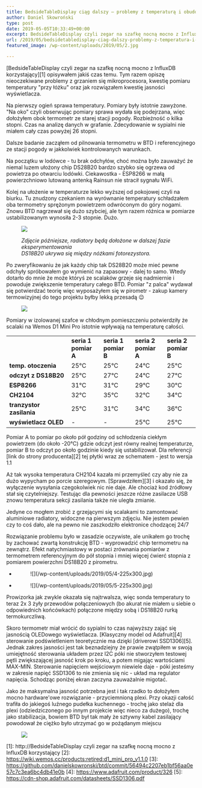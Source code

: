 ```yaml
---
title: BedsideTableDisplay ciąg dalszy – problemy z temperaturą i obudowa
author: Daniel Skowroński
type: post
date: 2019-05-05T10:33:49+00:00
excerpt: BedsideTableDisplay czyli zegar na szafkę nocną mocno z InfluxDB korzystający opisywałem jakiś czas temu. Tym razem opiszę nieoczekiwane problemy z grzaniem się mikroprocesora, kwestię pomiaru temperatury "przy łóżku" oraz jak rozwiązałem kwestię jasności wyświetlacza.
url: /2019/05/bedsidetabledisplay-ciag-dalszy-problemy-z-temperatura-i-obudowa/
featured_image: /wp-content/uploads/2019/05/2.jpg

---
```

[BedsideTableDisplay czyli zegar na szafkę nocną mocno z InfluxDB korzystający][1] opisywałem jakiś czas temu. Tym razem opiszę nieoczekiwane problemy z grzaniem się mikroprocesora, kwestię pomiaru temperatury "przy łóżku" oraz jak rozwiązałem kwestię jasności wyświetlacza.

Na pierwszy ogień sprawa temperatury. Pomiary były istotnie zawyżone. "Na oko" czyli obserwując pomiary sprawa wydała się podejrzana, więc dołożyłem obok termometr ze starej stacji pogody. Rozbieżność o kilka stopni. Czas na analizę danych w grafanie. Zdecydowanie w sypialni nie miałem cały czas powyżej 26 stopni.

Dalsze badanie zacząłem od pilnowania termometru w BTD i referencyjnego ze stacji pogody w jakkolwiek kontrolowanych warunkach. 

Na początku w lodówce - tu brak odchyłów, choć można było zauważyć że niemal luzem ułożony chip DS28B20 bardzo szybko się ogrzewa od powietrza po otwarciu lodówki. Ciekawostka - ESP8266 w małą powierzchniowo lutowaną antenką Rainsun nie stracił sygnału WiFi.

Kolej na ułożenie w temperaturze lekko wyższej od pokojowej czyli na biurku. Tu znudzony czekaniem na wyrównanie temperatury schładzałem oba termometry sprężonym powietrzem odwróconym do góry nogami. Znowu BTD nagrzewał się dużo szybciej, ale tym razem różnica w pomiarze ustabilizowanym wynosiła 2-3 stopnie. Dużo.<figure class="wp-block-image">

![](/wp-content/uploads/2019/05/1-300x291.jpg) <figcaption>_Zdjęcie późniejsze, radiatory będą dołożone w dalszej fazie eksperymentowania  
DS18B20 ukrywa się między nóżkami fotorezystora._</figcaption></figure> 

Po zweryfikowaniu że jak każdy chip tak DS28B20 może mieć pewne odchyły spróbowałem go wymienić na zapasowy - dalej to samo. Wtedy dotarło do mnie że może któryś ze scalaków grzeje się nadmiernie i powoduje zwiększenie temperatury całego BTD. Pomiar "z palca" wydawał się potwierdzać teorię więc wyposażyłem się w pirometr - zakup kamery termowizyjnej do tego projektu byłby lekką przesadą 😉 <figure class="wp-block-image">

![](/wp-content/uploads/2019/05/2-300x225.jpg) </figure> 

Pomiary w izolowanej szafce w chłodnym pomieszczeniu potwierdziły że scalaki na Wemos D1 Mini Pro istotnie wpływają na temperaturę całości.

<table class="wp-block-table">
  <tr>
    <td>
    </td>
    <td>
      <strong>seria 1<br />pomiar A</strong>
    </td>
    <td>
      <strong>seria 1<br />pomiar B</strong>
    </td>
    <td>
      <strong>seria 2<br />pomiar A</strong>
    </td>
    <td>
      <strong>seria 2<br />pomiar B</strong>
    </td>
  </tr>
  
  <tr>
    <td>
      <strong>temp. otoczenia</strong>
    </td>
    <td>
      25°C
    </td>
    <td>
      25°C
    </td>
    <td>
      24°C
    </td>
    <td>
      25°C
    </td>
  </tr>
  
  <tr>
    <td>
      <strong>odczyt z DS18B20</strong>
    </td>
    <td>
      25°C
    </td>
    <td>
      27°C
    </td>
    <td>
      24°C
    </td>
    <td>
      27°C
    </td>
  </tr>
  
  <tr>
    <td>
      <strong>ESP8266</strong>
    </td>
    <td>
      31°C
    </td>
    <td>
      31°C
    </td>
    <td>
      29°C
    </td>
    <td>
      30°C
    </td>
  </tr>
  
  <tr>
    <td>
      <strong>CH2104</strong>
    </td>
    <td>
      32°C
    </td>
    <td>
      35°C
    </td>
    <td>
      32°C
    </td>
    <td>
      34°C
    </td>
  </tr>
  
  <tr>
    <td>
      <strong>tranzystor zasilania</strong>
    </td>
    <td>
      25°C
    </td>
    <td>
      31°C
    </td>
    <td>
      34°C
    </td>
    <td>
      36°C
    </td>
  </tr>
  
  <tr>
    <td>
      <strong>wyświetlacz OLED</strong>
    </td>
    <td>
      -
    </td>
    <td>
      -
    </td>
    <td>
      25°C
    </td>
    <td>
      25°C
    </td>
  </tr>
</table>

Pomiar A to pomiar po około pół godziny od schłodzenia ciekłym powietrzem (do około -20°C) gdzie odczyt jest równy realnej temperaturze, pomiar B to odczyt po około godzinie kiedy się ustabilizował. Dla referencji [link do strony producenta][2] tej płytki wraz ze schematem - jest to wersja 1.1

Aż tak wysoka temperatura CH2104 kazała mi przemyśleć czy aby nie za dużo wypycham po porcie szeregowym. [Sprawdziłem][3] i okazało się, że wyłączenie wysyłania czegokolwiek nic nie daje. Ale chociaż kod źródłowy stał się czytelniejszy. Testując dla pewności jeszcze różne zasilacze USB znowu temperatura sekcji zasilania także nie uległa zmianie. 

Jedyne co mogłem zrobić z grzejącymi się scalakami to zamontować aluminiowe radiatory, widoczne na pierwszym zdjęciu. Nie jestem pewien czy to coś dało, ale na pewno nie zaszkodziło elektronice chodzącej 24/7

Rozwiązanie problemu było w zasadzie oczywiste, ale unikałem go trochę by zachować zwartą konstrukcję BTD - wyprowadzić chip termometru na zewnątrz. Efekt natychmiastowy w postaci zrównania pomiarów z termometrem referencyjnym do pół stopnia i mniej więcej ćwierć stopnia z pomiarem powierzchni DS18B20 z pirometru.

<ul class="is-layout-flex wp-block-gallery-7 wp-block-gallery columns-2 is-cropped">
  <li class="blocks-gallery-item">
    <figure>![](/wp-content/uploads/2019/05/4-225x300.jpg)</figure>
  </li>
  <li class="blocks-gallery-item">
    <figure>![](/wp-content/uploads/2019/05/5-225x300.jpg)</figure>
  </li>
</ul>

Prowizorka jak zwykle okazała się najtrwalsza, więc sonda temperatury to teraz 2x 3 żyły przewodów połączeniowych (bo akurat nie miałem u siebie o odpowiednich końcówkach) połączone między sobą i DS18B20 rurką termokurczliwą.

Skoro termometr miał wrócić do sypialni to czas najwyższy zająć się jasnością OLEDowego wyświetlacza. [Klasyczny model od Adafruit][4] sterowanie podświetleniem teoretycznie ma dzięki [driverowi SSD1306][5]. Jednak zakres jasności jest tak beznadziejny że prawie zwątpiłem w swoją umiejętność sterowania układem przez I2C póki nie stworzyłem testowej pętli zwiększającej jasność krok po kroku, a potem migając wartościami MAX-MIN. Sterowanie napięciem wejściowym niewiele daje - póki jesteśmy w zakresie napięć SSD1306 to nie zmienia się nic - układ ma regulator napięcia. Schodząc poniżej ekran zaczyna zauważalnie migotać. 

Jako że maksymalna jasność potrzebna jest i tak rzadko to dołożyłem mocno hardware'owe rozwiązanie - przyciemnioną plexi. Przy okazji całość trafiła do jakiegoś luźnego pudełka kuchennego - trochę jako stelaż dla plexi (odziedziczonego po innym projekcie więc nieco za dużego), trochę jako stabilizacja, bowiem BTD był tak mały że sztywny kabel zasilający powodował że ciężko było utrzymać go w pożądanym miejscu<figure class="wp-block-image">

![](/wp-content/uploads/2019/05/3-300x237.jpg) </figure>

 [1]: http://BedsideTableDisplay czyli zegar na szafkę nocną mocno z InfluxDB korzystający
 [2]: https://wiki.wemos.cc/products:retired:d1_mini_pro_v1.1.0
 [3]: https://github.com/danielskowronski/btd/commit/56494c2207eb1bf56aa0e57c7c3ea6bc4db41e0b
 [4]: https://www.adafruit.com/product/326
 [5]: https://cdn-shop.adafruit.com/datasheets/SSD1306.pdf